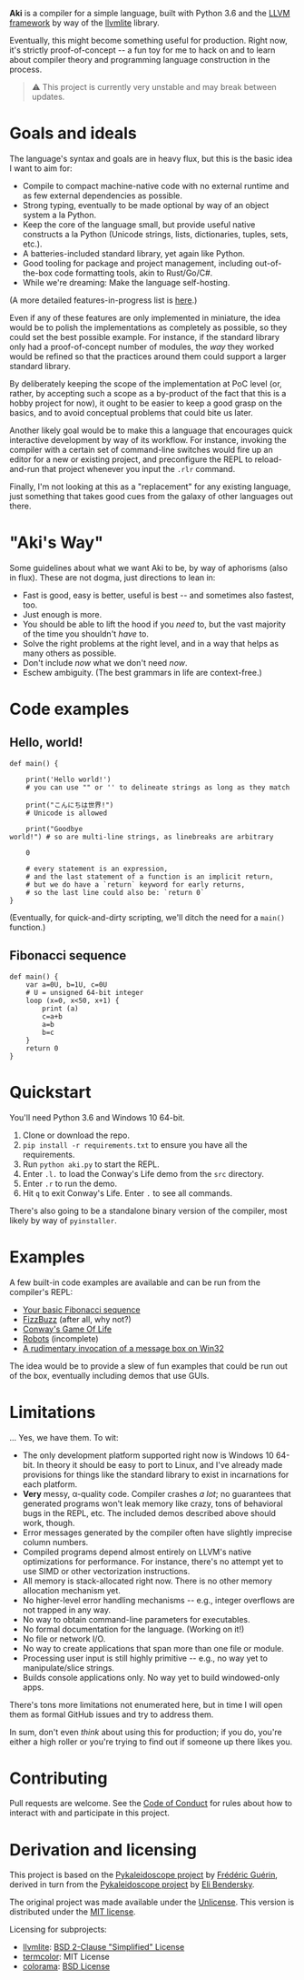 **Aki** is a compiler for a simple language, built with Python 3.6 and the [LLVM framework](https://www.llvm.org) by way of the [llvmlite](http://llvmlite.pydata.org/en/latest/) library.

Eventually, this might become something useful for production. Right now, it's strictly proof-of-concept -- a fun toy for me to hack on and to learn about compiler theory and programming language construction in the process.

> ⚠ This project is currently very  unstable and may break between updates.

# Goals and ideals

The language's syntax and goals are in heavy flux, but this is the basic idea I want to aim for:

* Compile to compact machine-native code with no external runtime and as few external dependencies as possible.
* Strong typing, eventually to be made optional by way of an object system a la Python.
* Keep the core of the language small, but provide useful native constructs a la Python (Unicode strings, lists, dictionaries, tuples, sets, etc.).
* A batteries-included standard library, yet again like Python.
* Good tooling for package and project management, including out-of-the-box code formatting tools, akin to Rust/Go/C#.
* While we're dreaming: Make the language self-hosting.

(A more detailed features-in-progress list is [here](mvp.md).)

Even if any of these features are only implemented in miniature, the idea would be to polish the implementations as completely as possible, so they could set the best possible example. For instance, if the standard library only had a proof-of-concept number of modules, the *way* they worked would be refined so that the practices around them could support a larger standard library.

By deliberately keeping the scope of the implementation at PoC level (or, rather, by accepting such a scope as a by-product of the fact that this is a hobby project for now), it ought to be easier to keep a good grasp on the basics, and to avoid conceptual problems that could bite us later.

Another likely goal would be to make this a language that encourages quick interactive development by way of its workflow. For instance, invoking the compiler with a certain set of command-line switches would fire up an editor for a new or existing project, and preconfigure the REPL to reload-and-run that project whenever you input the `.rlr` command.

Finally, I'm not looking at this as a "replacement" for any existing language, just something that takes good cues from the galaxy of other languages out there.

# "Aki's Way"

Some guidelines about what we want Aki to be, by way of aphorisms (also in flux). These are not dogma, just directions to lean in:

* Fast is good, easy is better, useful is best -- and sometimes also fastest, too.
* Just enough is more.
* You should be able to lift the hood if you *need* to, but the vast majority of the time you shouldn't *have* to.
* Solve the right problems at the right level, and in a way that helps as many others as possible.
* Don't include *now* what we don't need *now*.
* Eschew ambiguity. (The best grammars in life are context-free.)

# Code examples

## Hello, world!

```
def main() {
    
    print('Hello world!')
    # you can use "" or '' to delineate strings as long as they match

    print("こんにちは世界!")
    # Unicode is allowed

    print("Goodbye
world!") # so are multi-line strings, as linebreaks are arbitrary

    0

    # every statement is an expression,
    # and the last statement of a function is an implicit return,
    # but we do have a `return` keyword for early returns,
    # so the last line could also be: `return 0`
}
```

(Eventually, for quick-and-dirty scripting, we'll ditch the need for a `main()` function.)

## Fibonacci sequence

```
def main() {
    var a=0U, b=1U, c=0U
    # U = unsigned 64-bit integer
    loop (x=0, x<50, x+1) {
        print (a)
        c=a+b
        a=b
        b=c
    }
    return 0
}
```

# Quickstart

You'll need Python 3.6 and Windows 10 64-bit.

1. Clone or download the repo.
2. `pip install -r requirements.txt` to ensure you have all the requirements.
2. Run `python aki.py` to start the REPL.
3. Enter `.l.` to load the Conway's Life demo from the `src` directory.
4. Enter `.r` to run the demo.
5. Hit `q` to exit Conway's Life. Enter `.` to see all commands.

There's also going to be a standalone binary version of the compiler, most likely by way of `pyinstaller`.

# Examples

A few built-in code examples are available and can be run from the compiler's REPL:

* [Your basic Fibonacci sequence](src/fib.aki)
* [FizzBuzz](src/fb.aki) (after all, why not?)
* [Conway's Game Of Life](src/l.aki)
* [Robots](src/robots.aki) (incomplete)
* [A rudimentary invocation of a message box on Win32](src/msg.aki)

The idea would be to provide a slew of fun examples that could be run out of the box, eventually including demos that use GUIs.

# Limitations

... Yes, we have them. To wit:

* The only development platform supported right now is Windows 10 64-bit. In theory it should be easy to port to Linux, and I've already made provisions for things like the standard library to exist in incarnations for each platform.
* **Very** messy, α-quality code. Compiler crashes *a lot*; no guarantees that generated programs won't leak memory like crazy, tons of behavioral bugs in the REPL, etc. The included demos described above should work, though.
* Error messages generated by the compiler often have slightly imprecise column numbers.
* Compiled programs depend almost entirely on LLVM's native optimizations for performance. For instance, there's no attempt yet to use SIMD or other vectorization instructions.
* All memory is stack-allocated right now. There is no other memory allocation mechanism yet.
* No higher-level error handling mechanisms -- e.g., integer overflows are not trapped in any way.
* No way to obtain command-line parameters for executables.
* No formal documentation for the language. (Working on it!)
* No file or network I/O.
* No way to create applications that span more than one file or module.
* Processing user input is still highly primitive -- e.g., no way yet to manipulate/slice strings.
* Builds console applications only. No way yet to build windowed-only apps.

There's tons more limitations not enumerated here, but in time I will open them as formal GitHub issues and try to address them.

In sum, don't even *think* about using this for production; if you do, you're either a high roller or you're trying to find out if someone up there likes you.

# Contributing

Pull requests are welcome. See the [Code of Conduct](code-of-conduct.md) for rules about how to interact with and participate in this project.

# Derivation and licensing

This project is based on the 
[Pykaleidoscope project](https://github.com/frederickjeanguerin/pykaleidoscope) by [Frédéric Guérin](https://github.com/frederickjeanguerin), 
derived in turn from the [Pykaleidoscope project](https://github.com/eliben/pykaleidoscope) by [Eli Bendersky](https://github.com/eliben).

The original project was made available under the [Unlicense](https://github.com/eliben/pykaleidoscope/blob/master/LICENSE). This version is distributed under the [MIT license](LICENSE.TXT).

Licensing for subprojects:

* [llvmlite](http://llvmlite.pydata.org/en/latest/): [BSD 2-Clause "Simplified" License](https://github.com/numba/llvmlite/blob/master/LICENSE)
* [termcolor](https://pypi.org/project/termcolor/): MIT License
* [colorama](https://pypi.org/project/colorama/): [BSD License](https://github.com/tartley/colorama/blob/master/LICENSE.txt)

